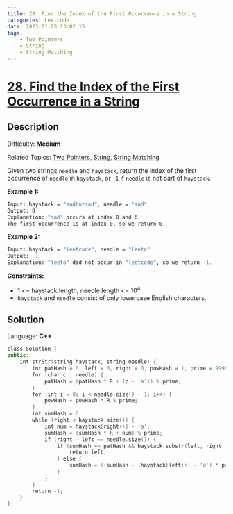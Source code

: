 ```yaml
---
title: 28. Find the Index of the First Occurrence in a String
categories: Leetcode
date: 2023-01-25 13:02:15
tags:
    - Two Pointers
    - String
    - String Matching
---
```


# [28\. Find the Index of the First Occurrence in a String](https://leetcode.com/problems/find-the-index-of-the-first-occurrence-in-a-string/)

## Description

Difficulty: **Medium**

Related Topics: [Two Pointers](https://leetcode.com/tag/two-pointers/), [String](https://leetcode.com/tag/string/), [String Matching](https://leetcode.com/tag/string-matching/)

Given two strings `needle` and `haystack`, return the index of the first occurrence of `needle` in `haystack`, or `-1` if `needle` is not part of `haystack`.

**Example 1:**

```bash
Input: haystack = "sadbutsad", needle = "sad"
Output: 0
Explanation: "sad" occurs at index 0 and 6.
The first occurrence is at index 0, so we return 0.
```

**Example 2:**

```bash
Input: haystack = "leetcode", needle = "leeto"
Output: -1
Explanation: "leeto" did not occur in "leetcode", so we return -1.
```

**Constraints:**

* 1 <= haystack.length, needle.length <= 10<sup>4</sup>
* `haystack` and `needle` consist of only lowercase English characters.

## Solution

Language: **C++**

```C++
class Solution {
public:
    int strStr(string haystack, string needle) {
        int patHash = 0, left = 0, right = 0, powHash = 1, prime = 9999991, R = 26;
        for (char c : needle) {
            patHash = (patHash * R + (c - 'a')) % prime;
        }
        for (int i = 0; i < needle.size() - 1; i++) {
            powHash = powHash * R % prime;
        }
        int sumHash = 0;
        while (right < haystack.size()) {
            int num = haystack[right++] - 'a';
            sumHash = (sumHash * R + num) % prime;
            if (right - left == needle.size()) {
                if (sumHash == patHash && haystack.substr(left, right - left) == needle) {
                    return left;
                } else {
                    sumHash = ((sumHash - (haystack[left++] - 'a') * powHash) % prime + prime) % prime;
                }
            }
        }
        return -1;
    }
};
```
